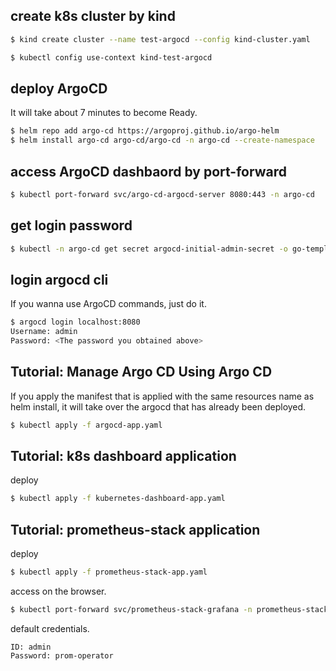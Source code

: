 ## create k8s cluster by kind

```sh
$ kind create cluster --name test-argocd --config kind-cluster.yaml

$ kubectl config use-context kind-test-argocd
```

## deploy ArgoCD

It will take about 7 minutes to become Ready.

```sh
$ helm repo add argo-cd https://argoproj.github.io/argo-helm
$ helm install argo-cd argo-cd/argo-cd -n argo-cd --create-namespace
```

## access ArgoCD dashbaord by port-forward

```sh
$ kubectl port-forward svc/argo-cd-argocd-server 8080:443 -n argo-cd
```

## get login password

```sh
$ kubectl -n argo-cd get secret argocd-initial-admin-secret -o go-template="{{.data.password | base64decode }}"
```

## login argocd cli

If you wanna use ArgoCD commands, just do it.

```sh
$ argocd login localhost:8080
Username: admin
Password: <The password you obtained above>
```

## Tutorial: Manage Argo CD Using Argo CD

If you apply the manifest that is applied with the same resources name as helm install, it will take over the argocd that has already been deployed.

```sh
$ kubectl apply -f argocd-app.yaml
```

## Tutorial: k8s dashboard application

deploy

```sh
$ kubectl apply -f kubernetes-dashboard-app.yaml
```

## Tutorial: prometheus-stack application

deploy

```sh
$ kubectl apply -f prometheus-stack-app.yaml
```

access on the browser.

```sh
$ kubectl port-forward svc/prometheus-stack-grafana -n prometheus-stack 18080:80
```

default credentials.

```
ID: admin
Password: prom-operator
```
